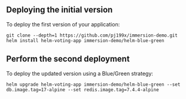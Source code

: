 ## Deploying the initial version

To deploy the first version of your application:

```
git clone --depth=1 https://github.com/pj199x/immersion-demo.git
helm install helm-voting-app immersion-demo/helm-blue-green
```

## Perform the second deployment

To deploy the updated version using a Blue/Green strategy:

```
helm upgrade helm-voting-app immersion-demo/helm-blue-green --set db.image.tag=17-alpine --set redis.image.tag=7.4.4-alpine
```
